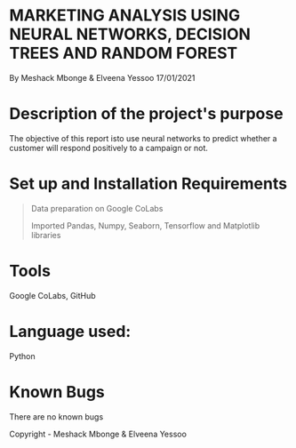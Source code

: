 # MARKETING ANALYSIS USING NEURAL NETWORKS, DECISION TREES AND RANDOM FOREST
By Meshack Mbonge & Elveena Yessoo
17/01/2021

# Description of the project's purpose
The objective of this report isto use neural networks to predict whether a customer will respond positively to a campaign or not.

# Set up and Installation Requirements
> Data preparation on Google CoLabs
> 
> Imported Pandas, Numpy, Seaborn, Tensorflow and Matplotlib libraries

# Tools
Google CoLabs, GitHub

# Language used:
Python

# Known Bugs
There are no known bugs

Copyright - Meshack Mbonge & Elveena Yessoo
